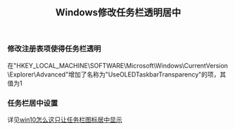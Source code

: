 <header><h2 align="center">Windows修改任务栏透明居中</h2></header>

### 修改注册表项使得任务栏透明

在"HKEY\_LOCAL\_MACHINE\SOFTWARE\Microsoft\Windows\CurrentVersion\Explorer\Advanced"增加了名称为"UseOLEDTaskbarTransparency"的项，其值为1

### 任务栏居中设置

详见[win10怎么这只让任务栏图标居中显示](http://www.jb51.net/os/win10/420929.html)